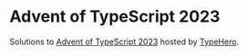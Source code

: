 # Advent of TypeScript 2023

Solutions to [Advent of TypeScript 2023](https://typehero.dev/aot-2023) hosted by [TypeHero](https://typehero.dev/).
